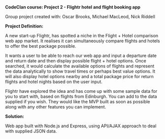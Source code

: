 <B>CodeClan course: Project 2 - Flightr hotel and flight booking app</B>

Group project created with: Oscar Brooks, Michael MacLeod, Nick Riddell

<B>Project Definition:</B>

A new start-up Flightr, has spotted a niche in the Flight + Hotel comparison web app market. It realises it can simultaneously compare flights and hotels to offer the best package possible.

It wants a user to be able to reach our web app and input a departure date and return date and then display possible flight + hotel options. Once searched, it would calculate the available options of flights and represent the data analytically to show travel times or perhaps best value options. It will also display hotel options nearby and a total package price for return flights and hotel nights based on the user input.

Flightr have explored the idea and has come up with some sample data for you to start with, based on flights from Edinburgh. You can add to the data supplied if you wish. They would like the MVP built as soon as possible along with any other features you can implement.

<B>Solution:</B>

Web app built with Node.js and Express, using API/AJAX approach to deal with supplied JSON data.
